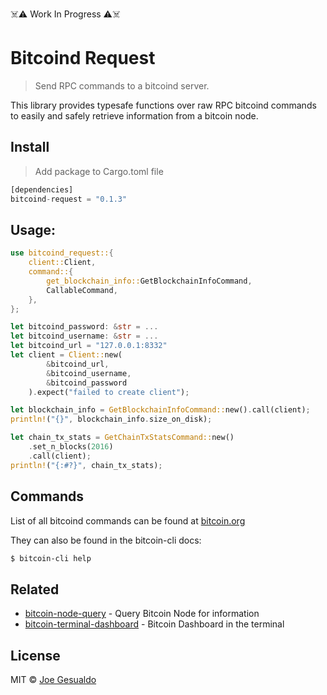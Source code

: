 ☠️⚠️ Work In Progress ⚠️☠️
# Bitcoind Request 
> Send RPC commands to a bitcoind server.

This library provides typesafe functions over raw RPC bitcoind commands to easily and safely retrieve information from a bitcoin node.


## Install
> Add package to Cargo.toml file
```rust
[dependencies]
bitcoind-request = "0.1.3"
```

## Usage:
```rust
use bitcoind_request::{
    client::Client,
    command::{
        get_blockchain_info::GetBlockchainInfoCommand,
        CallableCommand,
    },
};

let bitcoind_password: &str = ...
let bitcoind_username: &str = ...
let bitcoind_url = "127.0.0.1:8332"
let client = Client::new(
        &bitcoind_url,
        &bitcoind_username,
        &bitcoind_password
    ).expect("failed to create client");

let blockchain_info = GetBlockchainInfoCommand::new().call(client);
println!("{}", blockchain_info.size_on_disk);

let chain_tx_stats = GetChainTxStatsCommand::new()
	.set_n_blocks(2016)
	.call(client);
println!("{:#?}", chain_tx_stats);

```
## Commands
List of all bitcoind commands can be found at [bitcoin.org](https://bitcoincore.org/en/doc/0.21.0/rpc/)

They can also be found in the bitcoin-cli docs:
```zsh
$ bitcoin-cli help
```

## Related
- [bitcoin-node-query](https://github.com/joegesualdo/bitcoin-node-query) - Query Bitcoin Node for information
- [bitcoin-terminal-dashboard](https://github.com/joegesualdo/bitcoin-terminal-dashboard) - Bitcoin Dashboard in the terminal

## License
MIT © [Joe Gesualdo]()
